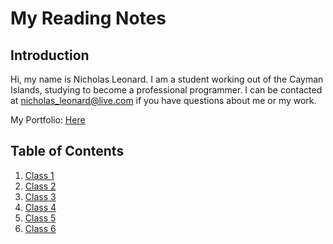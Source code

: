# My Reading Notes

## Introduction

Hi, my name is Nicholas Leonard. I am a student working out of the Cayman Islands, studying to become a professional programmer.
I can be contacted at <nicholas_leonard@live.com> if you have questions about me or my work.

My Portfolio: [Here](https://github.com/NicholasSLeonard)

## Table of Contents

 1. [Class 1]()
 2. [Class 2](https://nicholassleonard.github.io/reading-notes/Reading%20Notes/Class2-Reading-Assignment)
 3. [Class 3](https://nicholassleonard.github.io/reading-notes/Reading%20Notes/Class3)
 4. [Class 4](https://nicholassleonard.github.io/reading-notes/Reading%20Notes/Class4)
 5. [Class 5](https://nicholassleonard.github.io/reading-notes/Reading%20Notes/Class5)
 5. [Class 6](https://nicholassleonard.github.io/reading-notes/Reading%20Notes/Class6)